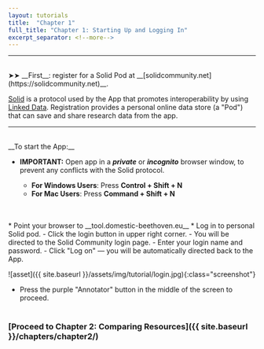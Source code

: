 ```yaml
---
layout: tutorials
title:  "Chapter 1"
full_title: "Chapter 1: Starting Up and Logging In"
excerpt_separator: <!--more-->
---
```

<!-- ### __[Click here for screencast]({{ site.baseurl }}/screencasts/sc_chapter1/)__ -->
---
<br>
 ➤➤ __First__: register for a Solid Pod at __[solidcommunity.net](https://solidcommunity.net)__.


 [Solid](https://solidproject.org/about) is a protocol used by the App that promotes interoperability by using [Linked Data](https://en.wikipedia.org/wiki/Linked_data). Registration provides a personal online data store (a "Pod") that can save and share research data from the app.

___
<br>
__To start the App:__

* __IMPORTANT:__ Open app in a ***private*** or ***incognito*** browser window, to prevent any conflicts with the Solid protocol.

    - **For Windows Users**: Press **Control + Shift + N**
    - **For Mac Users**: Press **Command + Shift + N**
<br>
<br>
* Point your browser to __tool.domestic-beethoven.eu__
* Log in to personal Solid pod.
    - Click the login button in upper right corner.
    - You will be directed to the Solid Community login page.
    - Enter your login name and password.
    - Click "Log on" — you will be automatically directed back to the App.

![asset]({{ site.baseurl }}/assets/img/tutorial/login.jpg){:class="screenshot"}



* Press the purple "Annotator" button in the middle of the screen to proceed.
<br><br>

### __[Proceed to Chapter 2: Comparing Resources]({{ site.baseurl }}/chapters/chapter2/)__
<!-- Here is the tutorial with screenshots -->
